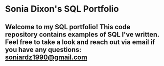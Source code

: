 # Sonia Dixon's SQL Portfolio 

## Welcome to my SQL portfolio! This code repository contains examples of SQL I've written. Feel free to take a look and reach out via email if you have any questions: soniardz1990@gmail.com
